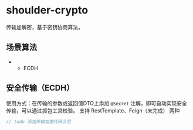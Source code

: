 # shoulder-crypto

传输加解密，基于密钥协商算法，

## 场景算法
- 
    - ECDH    
    
 ## 安全传输（ECDH）
 
 使用方式：在传输的参数或返回值DTO上添加 `@Secret` 注解，即可自动实现安全传输，可以通过抓包工具校验。
  支持 RestTemplate、Feign（未完成） 两种
 ```java
// todo 添加传输加密代码示范

```

